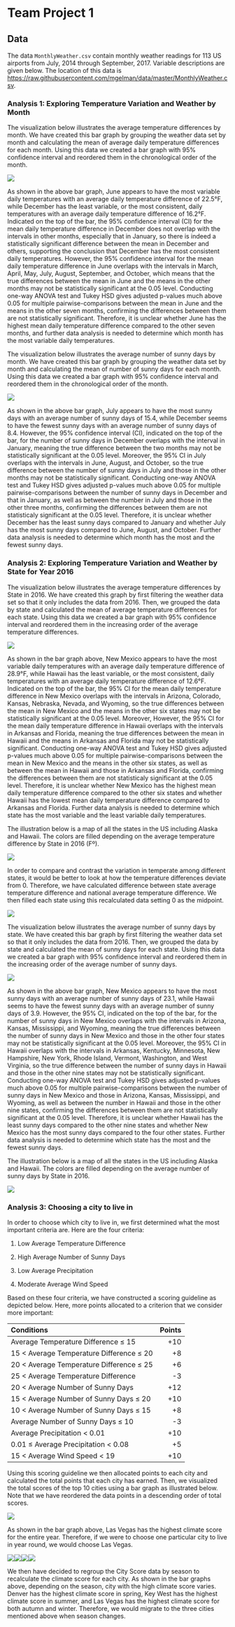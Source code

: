 Team Project 1
================

## Data

The data `MonthlyWeather.csv` contain monthly weather readings for 113
US airports from July, 2014 through September, 2017. Variable
descriptions are given below. The location of this data is
<https://raw.githubusercontent.com/mgelman/data/master/MonthlyWeather.csv>.

### Analysis 1: Exploring Temperature Variation and Weather by Month

The visualization below illustrates the average temperature differences
by month. We have created this bar graph by grouping the weather data
set by month and calculating the mean of average daily temperature
differences for each month. Using this data we created a bar graph with
95% confidence interval and reordered them in the chronological order of
the month.

![](Team-Project-1_files/figure-gfm/unnamed-chunk-6-1.png)<!-- -->

As shown in the above bar graph, June appears to have the most variable
daily temperatures with an average daily temperature difference of
22.5°F, while December has the least variable, or the most consistent,
daily temperatures with an average daily temperature difference of
16.2°F. Indicated on the top of the bar, the 95% confidence interval
(CI) for the mean daily temperature difference in December does not
overlap with the intervals in other months, especially that in January,
so there is indeed a statistically significant difference between the
mean in December and others, supporting the conclusion that December has
the most consistent daily temperatures. However, the 95% confidence
interval for the mean daily temperature difference in June overlaps with
the intervals in March, April, May, July, August, September, and
October, which means that the true differences between the mean in June
and the means in the other months may not be statistically significant
at the 0.05 level. Conducting one-way ANOVA test and Tukey HSD gives
adjusted p-values much above 0.05 for multiple pairwise-comparisons
between the mean in June and the means in the other seven months,
confirming the differences between them are not statistically
significant. Therefore, it is unclear whether June has the highest mean
daily temperature difference compared to the other seven months, and
further data analysis is needed to determine which month has the most
variable daily temperatures.

The visualization below illustrates the average number of sunny days by
month. We have created this bar graph by grouping the weather data set
by month and calculating the mean of number of sunny days for each
month. Using this data we created a bar graph with 95% confidence
interval and reordered them in the chronological order of the month.

![](Team-Project-1_files/figure-gfm/unnamed-chunk-8-1.png)<!-- -->

As shown in the above bar graph, July appears to have the most sunny
days with an average number of sunny days of 15.4, while December seems
to have the fewest sunny days with an average number of sunny days of
8.4. However, the 95% confidence interval (CI), indicated on the top of
the bar, for the number of sunny days in December overlaps with the
interval in January, meaning the true difference between the two months
may not be statistically significant at the 0.05 level. Moreover, the
95% CI in July overlaps with the intervals in June, August, and October,
so the true difference between the number of sunny days in July and
those in the other months may not be statistically significant.
Conducting one-way ANOVA test and Tukey HSD gives adjusted p-values much
above 0.05 for multiple pairwise-comparisons between the number of sunny
days in December and that in January, as well as between the number in
July and those in the other three months, confirming the differences
between them are not statisticaly significant at the 0.05 level.
Therefore, it is unclear whether December has the least sunny days
compared to January and whether July has the most sunny days compared to
June, August, and October. Further data analysis is needed to determine
which month has the most and the fewest sunny days.

### Analysis 2: Exploring Temperature Variation and Weather by State for Year 2016

The visualization below illustrates the average temperature differences
by State in 2016. We have created this graph by first filtering the
weather data set so that it only includes the data from 2016. Then, we
grouped the data by state and calculated the mean of average temperature
differences for each state. Using this data we created a bar graph with
95% confidence interval and reordered them in the increasing order of
the average temperature differences.

![](Team-Project-1_files/figure-gfm/unnamed-chunk-13-1.png)<!-- -->

As shown in the bar graph above, New Mexico appears to have the most
variable daily temperatures with an average daily temperature difference
of 28.9°F, while Hawaii has the least variable, or the most consistent,
daily temperatures with an average daily temperature difference of
12.6°F. Indicated on the top of the bar, the 95% CI for the mean daily
temperature difference in New Mexico overlaps with the intervals in
Arizona, Colorado, Kansas, Nebraska, Nevada, and Wyoming, so the true
differences between the mean in New Mexico and the means in the other
six states may not be statistically significant at the 0.05 level.
Moreover, However, the 95% CI for the mean daily temperature difference
in Hawaii overlaps with the intervals in Arkansas and Florida, meaning
the true differences between the mean in Hawaii and the means in
Arkansas and Florida may not be statistically significant. Conducting
one-way ANOVA test and Tukey HSD gives adjusted p-values much above 0.05
for multiple pairwise-comparisons between the mean in New Mexico and the
means in the other six states, as well as between the mean in Hawaii and
those in Arkansas and Florida, confirming the differences between them
are not statisticaly significant at the 0.05 level. Therefore, it is
unclear whether New Mexico has the highest mean daily temperature
difference compared to the other six states and whether Hawaii has the
lowest mean daily temperature difference compared to Arkansas and
Florida. Further data analysis is needed to determine which state has
the most variable and the least variable daily temperatures.

The illustration below is a map of all the states in the US including
Alaska and Hawaii. The colors are filled depending on the average
temperature difference by State in 2016 (Fº).

![](Team-Project-1_files/figure-gfm/unnamed-chunk-14-1.png)<!-- -->

In order to compare and contrast the variation in temperate among
different states, it would be better to look at how the temperature
differences deviate from 0. Therefore, we have calculated difference
between state average temperature difference and national average
temperature difference. We then filled each state using this
recalculated data setting 0 as the midpoint.

![](Team-Project-1_files/figure-gfm/unnamed-chunk-15-1.png)<!-- -->

The visualization below illustrates the average number of sunny days by
state. We have created this bar graph by first filtering the weather
data set so that it only includes the data from 2016. Then, we grouped
the data by state and calculated the mean of sunny days for each state.
Using this data we created a bar graph with 95% confidence interval and
reordered them in the increasing order of the average number of sunny
days.

![](Team-Project-1_files/figure-gfm/unnamed-chunk-18-1.png)<!-- -->

As shown in the above bar graph, New Mexico appears to have the most
sunny days with an average number of sunny days of 23.1, while Hawaii
seems to have the fewest sunny days with an average number of sunny days
of 3.9. However, the 95% CI, indicated on the top of the bar, for the
number of sunny days in New Mexico overlaps with the intervals in
Arizona, Kansas, Mississippi, and Wyoming, meaning the true differences
between the number of sunny days in New Mexico and those in the other
four states may not be statistically significant at the 0.05 level.
Moreover, the 95% CI in Hawaii overlaps with the intervals in Arkansas,
Kentucky, Minnesota, New Hampshire, New York, Rhode Island, Vermont,
Washington, and West Virginia, so the true difference between the number
of sunny days in Hawaii and those in the other nine states may not be
statistically significant. Conducting one-way ANOVA test and Tukey HSD
gives adjusted p-values much above 0.05 for multiple
pairwise-comparisons between the number of sunny days in New Mexico and
those in Arizona, Kansas, Mississippi, and Wyoming, as well as between
the number in Hawaii and those in the other nine states, confirming the
differences between them are not statistically significant at the 0.05
level. Therefore, it is unclear whether Hawaii has the least sunny days
compared to the other nine states and whether New Mexico has the most
sunny days compared to the four other states. Further data analysis is
needed to determine which state has the most and the fewest sunny days.

The illustration below is a map of all the states in the US including
Alaska and Hawaii. The colors are filled depending on the average number
of sunny days by State in 2016.

![](Team-Project-1_files/figure-gfm/unnamed-chunk-19-1.png)<!-- -->

### Analysis 3: Choosing a city to live in

In order to choose which city to live in, we first determined what the
most important criteria are. Here are the four criteria:

1.  Low Average Temperature Difference

2.  High Average Number of Sunny Days

3.  Low Average Precipitation

4.  Moderate Average Wind Speed

Based on these four criteria, we have constructed a scoring guideline as
depicted below. Here, more points allocated to a criterion that we
consider more important:

| Conditions                                | Points |
|:------------------------------------------|-------:|
| Average Temperature Difference ≤ 15       |    +10 |
| 15 \< Average Temperature Difference ≤ 20 |     +8 |
| 20 \< Average Temperature Difference ≤ 25 |     +6 |
| 25 \< Average Temperature Difference      |     -3 |
| 20 \< Average Number of Sunny Days        |    +12 |
| 15 \< Average Number of Sunny Days ≤ 20   |    +10 |
| 10 \< Average Number of Sunny Days ≤ 15   |     +8 |
| Average Number of Sunny Days ≤ 10         |     -3 |
| Average Precipitation \< 0.01             |    +10 |
| 0.01 ≤ Average Precipitation \< 0.08      |     +5 |
| 15 \< Average Wind Speed \< 19            |    +10 |

Using this scoring guideline we then allocated points to each city and
calculated the total points that each city has earned. Then, we
visualized the total scores of the top 10 cities using a bar graph as
illustrated below. Note that we have reordered the data points in a
descending order of total scores.

![](Team-Project-1_files/figure-gfm/unnamed-chunk-23-1.png)<!-- -->

As shown in the bar graph above, Las Vegas has the highest climate score
for the entire year. Therefore, if we were to choose one particular city
to live in year round, we would choose Las Vegas.

![](Team-Project-1_files/figure-gfm/unnamed-chunk-24-1.png)<!-- -->![](Team-Project-1_files/figure-gfm/unnamed-chunk-24-2.png)<!-- -->![](Team-Project-1_files/figure-gfm/unnamed-chunk-24-3.png)<!-- -->![](Team-Project-1_files/figure-gfm/unnamed-chunk-24-4.png)<!-- -->

We then have decided to regroup the City Score data by season to
recalculate the climate score for each city. As shown in the bar graphs
above, depending on the season, city with the high climate score varies.
Denver has the highest climate score in spring, Key West has the highest
climate score in summer, and Las Vegas has the highest climate score for
both autumn and winter. Therefore, we would migrate to the three cities
mentioned above when season changes.
